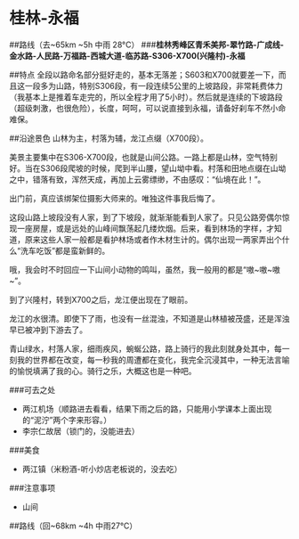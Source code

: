 # 桂林-永福

##路线（去~65km ~5h 中雨 28°C）
###**桂林秀峰区青禾美邦-翠竹路-广成线-金水路-人民路-万福路-西城大道-临苏路-S306-X700(兴隆村)-永福**

##特点
全段以路命名部分挺好走的，基本无落差；S603和X700就要差一下，而且这一段多为山路，特别S306段，有一段连续5公里的上坡路段，非常耗费体力（我基本上是推着车走完的，所以全程才用了5小时）。然后就是连续的下坡路段（超级刺激，也很危险），长度，呵呵，可以说直接到永福，请备好刹车不然小命难保。

##沿途景色
山林为主，村落为辅，龙江点缀（X700段）。

美景主要集中在S306-X700段，也就是山间公路。一路上都是山林，空气特别好。当在S306段爬坡的时候，爬到半山腰，望山坳中看。村落和田地点缀在山坳之中，错落有致，浑然天成，再加上云雾缥缈，不由感叹：“仙境在此！”。

出门前，真应该绑架位摄影大师来的。唯独这件事我后悔了。

这段山路上坡段没有人家，到了下坡段，就渐渐能看到人家了。只见公路旁偶尔惊现一座房屋，或是远处的山峰间飘荡起几缕炊烟。后来，看到林场的字样，才知道，原来这些人家一般都是看护林场或者作木材生计的。偶尔出现一两家弄出个什么“洗车吃饭”都是蛮新鲜的。

哦，我会时不时回应一下山间小动物的鸣叫，虽然，我一般用的都是“嗷~嗷~嗷~”。

到了兴隆村，转到X700之后，龙江便出现在了眼前。

龙江的水很清。即使下了雨，也没有一丝混浊，不知道是山林植被茂盛，还是浑浊早已被冲到下游去了。

青山绿水，村落人家，细雨疾风，蜿蜒公路，路上骑行的我此刻就身处其中，每一刻我的世界都在改变，每一秒我的周遭都在变化，我完全沉浸其中，一种无法言喻的愉悦填满了我的心。骑行之乐，大概这也是一种吧。



###可去之处
* 两江机场（顺路进去看看，结果下雨之后的路，只能用小学课本上面出现的“泥泞”两个字来形容。）
* 李宗仁故居（锁门的，没能进去）

###美食
* 两江镇（米粉酒-听小炒店老板说的，没去吃）

###注意事项
* 山间

##路线（回~68km ~4h 中雨27°C）








